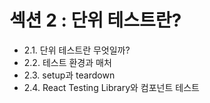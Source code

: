 # 섹션 2 : 단위 테스트란?

- 2.1. 단위 테스트란 무엇일까?
- 2.2. 테스트 환경과 매처
- 2.3. setup과 teardown
- 2.4. React Testing Library와 컴포넌트 테스트
